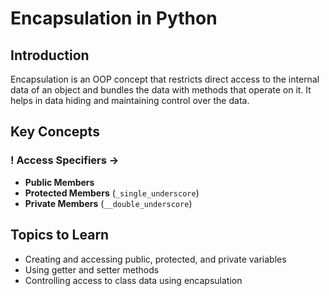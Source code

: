 # Encapsulation in Python

## Introduction
Encapsulation is an OOP concept that restricts direct access to the internal data of an object and bundles the data with methods that operate on it. It helps in data hiding and maintaining control over the data.

## Key Concepts
### ! Access Specifiers ->
- **Public Members**  
- **Protected Members**  (`_single_underscore`)  
- **Private Members** (`__double_underscore`)  

## Topics to Learn
- Creating and accessing public, protected, and private variables  
- Using getter and setter methods  
- Controlling access to class data using encapsulation  
